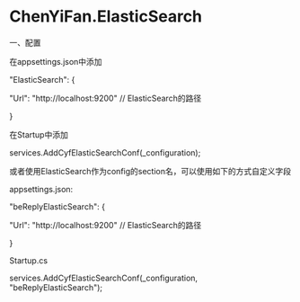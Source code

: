 # ChenYiFan.ElasticSearch

<p>一、配置</p>
<p>     在appsettings.json中添加</p>
<p>         "ElasticSearch": {</p>
<p>             "Url": "http://localhost:9200" // ElasticSearch的路径</p>
<p>}        </p>
<p>     在Startup中添加</p>
<p>         services.AddCyfElasticSearchConf(_configuration);</p>
   
<p>     或者使用ElasticSearch作为config的section名，可以使用如下的方式自定义字段</p>
<p>         appsettings.json:</p>
<p>             "beReplyElasticSearch": {</p>
<p>                 "Url": "http://localhost:9200" // ElasticSearch的路径</p>
<p>             }</p>
<p>         Startup.cs</p>
<p>             services.AddCyfElasticSearchConf(_configuration, "beReplyElasticSearch");</p>
   

  
  

